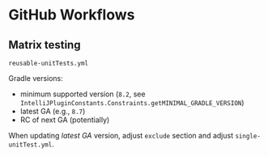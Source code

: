 # GitHub Workflows

## Matrix testing

`reusable-unitTests.yml`

Gradle versions:

- minimum supported version (`8.2`, see `IntelliJPluginConstants.Constraints.getMINIMAL_GRADLE_VERSION`)
- latest GA (e.g., `8.7`)
- RC of next GA (potentially)

When updating _latest GA_ version, adjust `exclude` section 
and adjust `single-unitTest.yml`.
